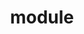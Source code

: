 ---
title: module
module_name: qwerty
version_min: 2.1
version_max: 8.9
vendor_name: test
description: un essai pour voir voir si ca fonctionne
---
